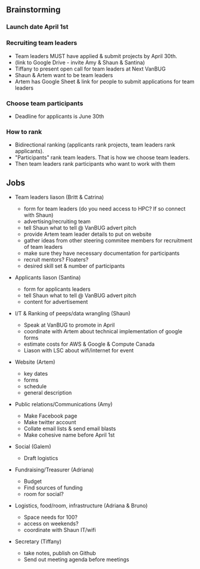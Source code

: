 ## Brainstorming 

### Launch date April 1st

### Recruiting team leaders
* Team leaders MUST have applied & submit projects by April 30th.
* (link to Google Drive - invite Amy & Shaun & Santina)
* Tiffany to present open call for team leaders at Next VanBUG
* Shaun & Artem want to be team leaders
* Artem has Google Sheet & link for people to submit applications for team leaders

### Choose team participants
* Deadline for applicants is June 30th

### How to rank 
* Bidirectional ranking (applicants rank projects, team leaders rank applicants).
* "Participants" rank team leaders. That is how we choose team leaders. 
* Then team leaders rank participants who want to work with them

## Jobs

* Team leaders liason (Britt & Catrina)
	* form for team leaders (do you need access to HPC? If so connect with Shaun)
	* advertising/recruiting team
	* tell Shaun what to tell @ VanBUG advert pitch 
	* provide Artem team leader details to put on website
	* gather ideas from other steering commitee members for recruitment of team leaders
	* make sure they have necessary documentation for participants
	* recruit mentors? Floaters?
	* desired skill set & number of participants
		
* Applicants liason (Santina)
	* form for applicants leaders 
	* tell Shaun what to tell @ VanBUG advert pitch
	* content for advertisement 
	
* I/T & Ranking of peeps/data wrangling (Shaun)
	* Speak at VanBUG to promote in April
	* coordinate with Artem about technical implementation of google forms
	* estimate costs for AWS & Google & Compute Canada
	* Liason with LSC about wifi/internet for event

* Website (Artem)
	* key dates
	* forms 
	* schedule
	* general description
	
* Public relations/Communications (Amy)
	* Make Facebook page
	* Make twitter account
	* Collate email lists & send email blasts
	* Make cohesive name before April 1st

* Social (Galem)
	* Draft logistics
	
* Fundraising/Treasurer (Adriana)
	* Budget
	* Find sources of funding 
	* room for social?
	
* Logistics, food/room, infrastructure (Adriana & Bruno)
	* Space needs for 100?
	* access on weekends?
	* coordinate with Shaun IT/wifi 
	
* Secretary (Tiffany)
	* take notes, publish on Github
	* Send out meeting agenda before meetings
	